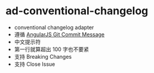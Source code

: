 # ad-conventional-changelog

- conventional changelog adapter
- 遵循 [AngularJS Git Commit Message](https://docs.google.com/document/d/1QrDFcIiPjSLDn3EL15IJygNPiHORgU1_OOAqWjiDU5Y/edit?pref=2&pli=1#)
- 中文提示符
- 第一行就算超出 100 字也不要紧
- 支持 Breaking Changes
- 支持 Close Issue
